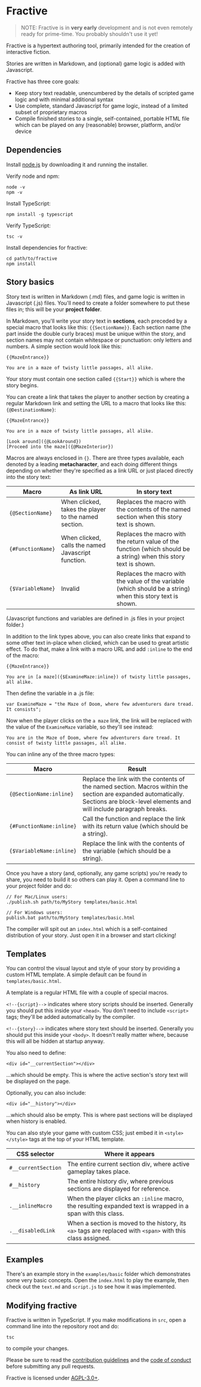 # Fractive

> NOTE: Fractive is in **very early** development and is not even remotely ready for prime-time. You probably shouldn't use it yet!

Fractive is a hypertext authoring tool, primarily intended for the creation of interactive fiction.

Stories are written in Markdown, and (optional) game logic is added with Javascript.

Fractive has three core goals:

- Keep story text readable, unencumbered by the details of scripted game logic and with minimal additional syntax
- Use complete, standard Javascript for game logic, instead of a limited subset of proprietary macros
- Compile finished stories to a single, self-contained, portable HTML file which can be played on any (reasonable) browser, platform, and/or device

## Dependencies

Install [node.js](https://nodejs.org) by downloading it and running the installer.

Verify node and npm:

	node -v
	npm -v

Install TypeScript:

	npm install -g typescript

Verify TypeScript:

	tsc -v

Install dependencies for fractive:

	cd path/to/fractive
	npm install

## Story basics

Story text is written in Markdown (.md) files, and game logic is written in Javascript (.js) files. You'll need to create a folder somewhere to put these files in; this will be your **project folder**.

In Markdown, you'll write your story text in **sections**, each preceded by a special macro that looks like this: `{{SectionName}}`. Each section name (the part inside the double curly braces) must be unique within the story, and section names may not contain whitespace or punctuation: only letters and numbers. A simple section would look like this:

	{{MazeEntrance}}

	You are in a maze of twisty little passages, all alike.

Your story must contain one section called `{{Start}}` which is where the story begins.

You can create a link that takes the player to another section by creating a regular Markdown link and setting the URL to a macro that looks like this: `{@DestinationName}`:

	{{MazeEntrance}}

	You are in a maze of twisty little passages, all alike.

	[Look around]({@LookAround})
	[Proceed into the maze]({@MazeInterior})

Macros are always enclosed in `{}`. There are three types available, each denoted by a leading **metacharacter**, and each doing different things depending on whether they're specified as a link URL or just placed directly into the story text:

| Macro | As link URL | In story text |
| ----- | ----------- | ------------- |
| `{@SectionName}` | When clicked, takes the player to the named section. | Replaces the macro with the contents of the named section when this story text is shown. |
| `{#FunctionName}` | When clicked, calls the named Javascript function. | Replaces the macro with the return value of the function (which should be a string) when this story text is shown. |
| `{$VariableName}` | Invalid | Replaces the macro with the value of the variable (which should be a string) when this story text is shown. |

(Javascript functions and variables are defined in .js files in your project folder.)

In addition to the link types above, you can also create links that expand to some other text in-place when clicked, which can be used to great artistic effect. To do that, make a link with a macro URL and add `:inline` to the end of the macro:

	{{MazeEntrance}}

	You are in [a maze]({$ExamineMaze:inline}) of twisty little passages, all alike.

Then define the variable in a .js file:

	var ExamineMaze = "the Maze of Doom, where few adventurers dare tread. It consists";

Now when the player clicks on the `a maze` link, the link will be replaced with the value of the `ExamineMaze` variable, so they'll see instead:

	You are in the Maze of Doom, where few adventurers dare tread. It consist of twisty little passages, all alike.

You can inline any of the three macro types:

| Macro | Result |
| ----- | ------ |
| `{@SectionName:inline}` | Replace the link with the contents of the named section. Macros within the section are expanded automatically. Sections are block-level elements and will include paragraph breaks. |
| `{#FunctionName:inline}` | Call the function and replace the link with its return value (which should be a string). |
| `{$VariableName:inline}` | Replace the link with the contents of the variable (which should be a string). |

Once you have a story (and, optionally, any game scripts) you're ready to share, you need to build it so others can play it. Open a command line to your project folder and do:

	// For Mac/Linux users:
	./publish.sh path/to/MyStory templates/basic.html

	// For Windows users:
	publish.bat path/to/MyStory templates/basic.html

The compiler will spit out an `index.html` which is a self-contained distribution of your story. Just open it in a browser and start clicking!

## Templates

You can control the visual layout and style of your story by providing a custom HTML template. A simple default can be found in `templates/basic.html`.

A template is a regular HTML file with a couple of special macros.

`<!--{script}-->` indicates where story scripts should be inserted. Generally you should put this inside your `<head>`. You don't need to include `<script>` tags; they'll be added automatically by the compiler.

`<!--{story}-->` indicates where story text should be inserted. Generally you should put this inside your `<body>`. It doesn't really matter where, because this will all be hidden at startup anyway.

You also need to define:

	<div id="__currentSection"></div>
	
...which should be empty. This is where the active section's story text will be displayed on the page.

Optionally, you can also include:

	<div id="__history"></div>

...which should also be empty. This is where past sections will be displayed when history is enabled.

You can also style your game with custom CSS; just embed it in `<style></style>` tags at the top of your HTML template.

| CSS selector | Where it appears |
| ------------ | ---------------- |
| `#__currentSection` | The entire current section div, where active gameplay takes place. |
| `#__history` | The entire history div, where previous sections are displayed for reference. |
| `.__inlineMacro` | When the player clicks an `:inline` macro, the resulting expanded text is wrapped in a span with this class. |
| `.__disabledLink` | When a section is moved to the history, its `<a>` tags are replaced with `<span>` with this class assigned. |

## Examples

There's an example story in the `examples/basic` folder which demonstrates some very basic concepts. Open the `index.html` to play the example, then check out the `text.md` and `script.js` to see how it was implemented.

## Modifying fractive

Fractive is written in TypeScript. If you make modifications in `src`, open a command line into the repository root and do:

	tsc

to compile your changes.

Please be sure to read the [contribution guidelines](https://github.com/invicticide/fractive/blob/dev/contributing.md) and the [code of conduct](https://github.com/invicticide/fractive/blob/dev/code_of_conduct.md) before submitting any pull requests.

Fractive is licensed under [AGPL-3.0+](https://github.com/invicticide/fractive/blob/dev/license.md).
